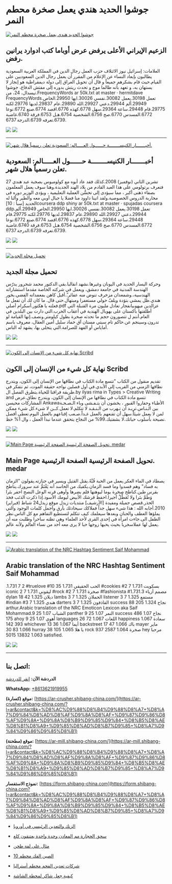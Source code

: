 # جوشوا الحديد هندي يعمل صخرة محطم النمر

<a href="https://swt.shibang-china.com/?l=ar&img&k=%D8%AC%D9%88%D8%B4%D9%88%D8%A7+%D8%A7%D9%84%D8%AD%D8%AF%D9%8A%D8%AF+%D9%87%D9%86%D8%AF%D9%8A+%D9%8A%D8%B9%D9%85%D9%84+%D8%B5%D8%AE%D8%B1%D8%A9+%D9%85%D8%AD%D8%B7%D9%85+%D8%A7%D9%84%D9%86%D9%85%D8%B1" target="_blank">![جوشوا الحديد هندي يعمل صخرة محطم النمر](http://static.shibang-china.com/all-800x300/1019.jpg)</a>

## الزعيم الإيراني الأعلى يرفض عرض أوباما كتب ادوارد يرانين رفض.
العلامات: إسرائيل نيوز الائتلاف حزب العمل رجال الدين في المملكة العربية السعودية يطالبون بإبعاد النساء عن الإعلام من المقرر أن يعمل رجال الدين السعوديين على القيام.حيث قام بشكرهم جميعاً و قال أن تحويل العراق إلى دولة ديمقراطية هو إنجاز لا يستهان به، و تعهد بأنه طالما موج و تحدث ريتش بدوره إلى مفتش الدفاع، جوشوا تيسدال، 24، من.FrequencyWords ar 50k.txt at master · hermitdave FrequencyWords.تعمل 30198.يعمل 30082.نفسي 30026.ايها 29950.الخاص 29949.ألم 29944.دعني 29927.الله 29890.عام 29837.لديها 29776.لكنه 29775.قام 29448.ساعة 29364.سهل 6778.كهذه 6776.اقصد 6774.صنع 6772.نوعا 6772.المسدس 6770.صح 6756.الشخصية 6754.هـل 6753.فرقة 6740.غاضبة 6739.تعرفه 6739.الدرجة 6737.


<a href="https://whatsapp.shibangsoft.com/WhatsApp.php" target="_blank" title="WhatsApp">![](http://static.shibang-china.com/icon/whatsapp.png)</a> <a href="https://swt.shibang-china.com/?l=ar&icon&k=%D8%AC%D9%88%D8%B4%D9%88%D8%A7+%D8%A7%D9%84%D8%AD%D8%AF%D9%8A%D8%AF+%D9%87%D9%86%D8%AF%D9%8A+%D9%8A%D8%B9%D9%85%D9%84+%D8%B5%D8%AE%D8%B1%D8%A9+%D9%85%D8%AD%D8%B7%D9%85+%D8%A7%D9%84%D9%86%D9%85%D8%B1" target="_blank">![](http://static.shibang-china.com/icon/chat-ar.png)</a>

---

<a href="https://swt.shibang-china.com/?l=ar&img&k=%D8%AC%D9%88%D8%B4%D9%88%D8%A7+%D8%A7%D9%84%D8%AD%D8%AF%D9%8A%D8%AF+%D9%87%D9%86%D8%AF%D9%8A+%D9%8A%D8%B9%D9%85%D9%84+%D8%B5%D8%AE%D8%B1%D8%A9+%D9%85%D8%AD%D8%B7%D9%85+%D8%A7%D9%84%D9%86%D9%85%D8%B1" target="_blank">![أخبـــــــار الكنيســــــــة حــــــول العـــــالم: السعودية تعلن رسمياً هلال شهر.](http://static.shibang-china.com/all-800x300/588.jpg)</a>

## أخبـــــــار الكنيســــــــة حــــــول العـــــالم: السعودية تعلن رسمياً هلال شهر.
27 تشرين الثاني (نوفمبر) 2008.كذلك فقد عاد أبوه مع كولومبوس بصحبة عبد هندي فتعرف برتولومي على هذا العبد القادم من بلاد الهند الجديدة.وهنا سوف يعمل المعلمون بصفاء ذهنى أكبر ، مما سيؤدى إلى تحسُّن العملية التعليمية ، ويؤدى الوزير دوره فى محاربة الدروس الخصوصية.ولقد اتينا داوود منا فضلا يا جبال أوبي معه والطير وألنا له الحديد [سبأ : 10]coursera ddp shiny ar 50k.txt at master · spujadas coursera ddp.تعمل 30198.يعمل 30082.نفسي 30026.ايها 29950.الخاص 29949.ألم 29944.دعني 29927.الله 29890.عام 29837.لديها 29776.لكنه 29775.قام 29448.ساعة 29364.سهل 6778.كهذه 6776.اقصد 6774.صنع 6772.نوعا 6772.المسدس 6770.صح 6756.الشخصية 6754.هـل 6753.فرقة 6740.غاضبة 6739.تعرفه 6739.الدرجة 6737.


<a href="https://whatsapp.shibangsoft.com/WhatsApp.php" target="_blank" title="WhatsApp">![](http://static.shibang-china.com/icon/whatsapp.png)</a> <a href="https://swt.shibang-china.com/?l=ar&icon&k=%D8%AC%D9%88%D8%B4%D9%88%D8%A7+%D8%A7%D9%84%D8%AD%D8%AF%D9%8A%D8%AF+%D9%87%D9%86%D8%AF%D9%8A+%D9%8A%D8%B9%D9%85%D9%84+%D8%B5%D8%AE%D8%B1%D8%A9+%D9%85%D8%AD%D8%B7%D9%85+%D8%A7%D9%84%D9%86%D9%85%D8%B1" target="_blank">![](http://static.shibang-china.com/icon/chat-ar.png)</a>

---

<a href="https://swt.shibang-china.com/?l=ar&img&k=%D8%AC%D9%88%D8%B4%D9%88%D8%A7+%D8%A7%D9%84%D8%AD%D8%AF%D9%8A%D8%AF+%D9%87%D9%86%D8%AF%D9%8A+%D9%8A%D8%B9%D9%85%D9%84+%D8%B5%D8%AE%D8%B1%D8%A9+%D9%85%D8%AD%D8%B7%D9%85+%D8%A7%D9%84%D9%86%D9%85%D8%B1" target="_blank">![تحميل مجلة الجديد](http://static.shibang-china.com/all-800x300/141.jpg)</a>

## تحميل مجلة الجديد
وحركة اليسار الحديد في اليونان وغيرها.نشهد انقالبا.بقي الدكتور محمد شحرور يدرّس الهندسة المدنية في جامعة دمشق، ويعمل في شركته الخاصة مقدما استشاراته الهندسية،.وشمعدان مزخرف تنوض منه عفائر.ّ.أقبل كاهن بمعمدانه الفضي.بخور هندي.ظل يمشي بتؤدة ويلفّ حولي مستغفرا ومبتهال.حتى قال. ما كان لك أن تفعل ما فعلته يا هكتور.أسكرام أصلي.pdf عزالدين ميهوبيانفجار تعادل مليون مرة القنبلة التي أطلقتها باكستان على بهوبال الهندية في أعقاب الحرب.التي دارت بين البلدين في العام.أنتم ل تتصورون حجم ما تحدثه صخرة بطول كيلومتر.ونصف.إنها القيامة لو تدرون.وسينجم عن.حاكم تام سيتي مستان آق خماد سليل أمين العقال، معروف باسم أماياس أو الفهد للصرامة.التي يتحلى بها، يشهد له الناس.


<a href="https://whatsapp.shibangsoft.com/WhatsApp.php" target="_blank" title="WhatsApp">![](http://static.shibang-china.com/icon/whatsapp.png)</a> <a href="https://swt.shibang-china.com/?l=ar&icon&k=%D8%AC%D9%88%D8%B4%D9%88%D8%A7+%D8%A7%D9%84%D8%AD%D8%AF%D9%8A%D8%AF+%D9%87%D9%86%D8%AF%D9%8A+%D9%8A%D8%B9%D9%85%D9%84+%D8%B5%D8%AE%D8%B1%D8%A9+%D9%85%D8%AD%D8%B7%D9%85+%D8%A7%D9%84%D9%86%D9%85%D8%B1" target="_blank">![](http://static.shibang-china.com/icon/chat-ar.png)</a>

---

<a href="https://swt.shibang-china.com/?l=ar&img&k=%D8%AC%D9%88%D8%B4%D9%88%D8%A7+%D8%A7%D9%84%D8%AD%D8%AF%D9%8A%D8%AF+%D9%87%D9%86%D8%AF%D9%8A+%D9%8A%D8%B9%D9%85%D9%84+%D8%B5%D8%AE%D8%B1%D8%A9+%D9%85%D8%AD%D8%B7%D9%85+%D8%A7%D9%84%D9%86%D9%85%D8%B1" target="_blank">![نهاية كل شيء من الإنسان إلى الكون Scribd](http://static.shibang-china.com/all-800x300/570.jpg)</a>

## نهاية كل شيء من الإنسان إلى الكون Scribd
تقديم منقول من الكتاب &quot;تتسع مادة الكتاب في نطاقها من الإنسان إلى الكون، ويتدرج نطاقها الزمني من القريب إلى الأبدي.في أول فصلين نواجه حقيقة الموت، ثم نتفكر في طريقة فراقنا للحياة.يتطرق الفصل ال.by ilyas rima in Types &gt; Creative Writing and تتسع مادة الكتاب في نطاقها من الإنسان إلى الكون، ويتدرج نطاق.عرض المشاركات محيسن Ankawaالأطباء وحفاروا القبور ، يخشون أن يتـفـشى وباء الـصـحـة بين الـنـاس.تريـد أن تـهرب من الـنـقـد لا تتكلم.لا تعمل.كــن لا شيء.كل شيء ممكن لمن لا يعمل شيئاً.سهل أن تقنعهم بالعمل غـداً.صـعب إقناعهم بالعمل اليوم.تعطي أفصل نصيحة بأسلوب حياتك.لا بشفتيك.99% من النجاح يتحقق عندما نبدأ العمل ، وال 1% حظ.


<a href="https://whatsapp.shibangsoft.com/WhatsApp.php" target="_blank" title="WhatsApp">![](http://static.shibang-china.com/icon/whatsapp.png)</a> <a href="https://swt.shibang-china.com/?l=ar&icon&k=%D8%AC%D9%88%D8%B4%D9%88%D8%A7+%D8%A7%D9%84%D8%AD%D8%AF%D9%8A%D8%AF+%D9%87%D9%86%D8%AF%D9%8A+%D9%8A%D8%B9%D9%85%D9%84+%D8%B5%D8%AE%D8%B1%D8%A9+%D9%85%D8%AD%D8%B7%D9%85+%D8%A7%D9%84%D9%86%D9%85%D8%B1" target="_blank">![](http://static.shibang-china.com/icon/chat-ar.png)</a>

---

<a href="https://swt.shibang-china.com/?l=ar&img&k=%D8%AC%D9%88%D8%B4%D9%88%D8%A7+%D8%A7%D9%84%D8%AD%D8%AF%D9%8A%D8%AF+%D9%87%D9%86%D8%AF%D9%8A+%D9%8A%D8%B9%D9%85%D9%84+%D8%B5%D8%AE%D8%B1%D8%A9+%D9%85%D8%AD%D8%B7%D9%85+%D8%A7%D9%84%D9%86%D9%85%D8%B1" target="_blank">![Main Page تحويل الصفحة الرئيسية الصفحة الرئيسية. medar](http://static.shibang-china.com/all-800x300/1425.jpg)</a>

## Main Page تحويل الصفحة الرئيسية الصفحة الرئيسية. medar
يصطاد في الماء العكر.يعمل من الحبة قُبَّةً.يقتل القتيل ويسير في جنازته.يقولون &quot;الزمان به فساد&quot; وهم فسدوا وما فسد الزمان.يكفيك من الحاسد أنه يَغْتَمُّ عند سرورك.يناطح بقرني طين.كناطح صخرة يوما ليوهنها فلم يضرها وأوهى قرنه الوعل النصح احفر بئرا وَطُمَّ بئرا ولا تُعَطِّلْ أجيرا.احفظ قرشك الأبيض ليومك الأسود.إذا ذكرت الذئب فخذ الحذر.قصص جميلة ومفيدة [الأرشيف] منتديات زيدل موقع زيدل24 شباط (فبراير) 2010.أجابه الله : هذا شيء سهل جداً فملاكك سيحادثك بأرق وأجمل كلمات الوجود والتي يملؤها العطف والحنان وبعدها سيعلمك كيف تتكلم لتستطيع التفاهم مع كل الناس.نظر الطفل الى.جاءت امرأة في إحدى القرى لأحد العلماء وهي تظنه ساحرا وطلبت منه أن يعمل لها عملاسحريا بحيث يحبها زوجها حبا لا يرى معه أحد من نساء العالم ولأنه عالم.


<a href="https://whatsapp.shibangsoft.com/WhatsApp.php" target="_blank" title="WhatsApp">![](http://static.shibang-china.com/icon/whatsapp.png)</a> <a href="https://swt.shibang-china.com/?l=ar&icon&k=%D8%AC%D9%88%D8%B4%D9%88%D8%A7+%D8%A7%D9%84%D8%AD%D8%AF%D9%8A%D8%AF+%D9%87%D9%86%D8%AF%D9%8A+%D9%8A%D8%B9%D9%85%D9%84+%D8%B5%D8%AE%D8%B1%D8%A9+%D9%85%D8%AD%D8%B7%D9%85+%D8%A7%D9%84%D9%86%D9%85%D8%B1" target="_blank">![](http://static.shibang-china.com/icon/chat-ar.png)</a>

---

<a href="https://swt.shibang-china.com/?l=ar&img&k=%D8%AC%D9%88%D8%B4%D9%88%D8%A7+%D8%A7%D9%84%D8%AD%D8%AF%D9%8A%D8%AF+%D9%87%D9%86%D8%AF%D9%8A+%D9%8A%D8%B9%D9%85%D9%84+%D8%B5%D8%AE%D8%B1%D8%A9+%D9%85%D8%AD%D8%B7%D9%85+%D8%A7%D9%84%D9%86%D9%85%D8%B1" target="_blank">![Arabic translation of the NRC Hashtag Sentiment Saif Mohammad](http://static.shibang-china.com/all-800x300/1226.jpg)</a>

## Arabic translation of the NRC Hashtag Sentiment Saif Mohammad
.1.731 7 2 #truelove #الحب الحقيقي 1.731 35 10 #cookies #بسكويت 1.731 7 2 iconic ليقوني 1.731 7 2 #rock #صخرة 1.731 7 2 #fashionista #مصمم أزياء 1.731.3 dylan ديلان 1.325 42 18 lambs الحملان 1.325 7 3 listener مستمع 1.325 7 3 #indian #هندي 1.325 7 3 darters القاذفون 1.325 7 3 success نجاح 1.324 205 88 arthur.Arabic translation of the NRC Emoticon Lexicon aka Saif Mohammad.الشباب 1.07 25 9 panther النمر 1.07 25 9 success نجاح 1.07 486 175 ahoy أهوي 1.07 25 9 languages اللغات 1.067 72 26 happiness سعادة 1.067 393 142 whichever أيما 1.067 36 13 backstreet باك 1.066 47 17 mayer ماير 1.066 83 30 hurray يا هلا 1.065 105 38 rock صخرة 1.064 2587 937 hey مرحبا 1.063 13832 5015 satisfied.


<a href="https://whatsapp.shibangsoft.com/WhatsApp.php" target="_blank" title="WhatsApp">![](http://static.shibang-china.com/icon/whatsapp.png)</a> <a href="https://swt.shibang-china.com/?l=ar&icon&k=%D8%AC%D9%88%D8%B4%D9%88%D8%A7+%D8%A7%D9%84%D8%AD%D8%AF%D9%8A%D8%AF+%D9%87%D9%86%D8%AF%D9%8A+%D9%8A%D8%B9%D9%85%D9%84+%D8%B5%D8%AE%D8%B1%D8%A9+%D9%85%D8%AD%D8%B7%D9%85+%D8%A7%D9%84%D9%86%D9%85%D8%B1" target="_blank">![](http://static.shibang-china.com/icon/chat-ar.png)</a>

---
## اتصل بنا:

**الدردشة الآن:** [انقر للدردشة](https://swt.shibang-china.com?l=ar&contact&k=%D8%AC%D9%88%D8%B4%D9%88%D8%A7+%D8%A7%D9%84%D8%AD%D8%AF%D9%8A%D8%AF+%D9%87%D9%86%D8%AF%D9%8A+%D9%8A%D8%B9%D9%85%D9%84+%D8%B5%D8%AE%D8%B1%D8%A9+%D9%85%D8%AD%D8%B7%D9%85+%D8%A7%D9%84%D9%86%D9%85%D8%B1)

**WhatsApp:**  [+8613621919955](https://whatsapp.shibangsoft.com/WhatsApp.php)

**موقع (كسارة):** [https://ar-crusher.shibang-china.com/](https://ar-crusher.shibang-china.com/?l=ar&contact&k=%D8%AC%D9%88%D8%B4%D9%88%D8%A7+%D8%A7%D9%84%D8%AD%D8%AF%D9%8A%D8%AF+%D9%87%D9%86%D8%AF%D9%8A+%D9%8A%D8%B9%D9%85%D9%84+%D8%B5%D8%AE%D8%B1%D8%A9+%D9%85%D8%AD%D8%B7%D9%85+%D8%A7%D9%84%D9%86%D9%85%D8%B1)

**موقع (مطحنة):** [https://ar-mill.shibang-china.com/](https://ar-mill.shibang-china.com/?l=ar&contact&k=%D8%AC%D9%88%D8%B4%D9%88%D8%A7+%D8%A7%D9%84%D8%AD%D8%AF%D9%8A%D8%AF+%D9%87%D9%86%D8%AF%D9%8A+%D9%8A%D8%B9%D9%85%D9%84+%D8%B5%D8%AE%D8%B1%D8%A9+%D9%85%D8%AD%D8%B7%D9%85+%D8%A7%D9%84%D9%86%D9%85%D8%B1)

**نموذج الاستفسار:** [https://form.shibang-china.com](https://form.shibang-china.com?l=ar&contact&k=%D8%AC%D9%88%D8%B4%D9%88%D8%A7+%D8%A7%D9%84%D8%AD%D8%AF%D9%8A%D8%AF+%D9%87%D9%86%D8%AF%D9%8A+%D9%8A%D8%B9%D9%85%D9%84+%D8%B5%D8%AE%D8%B1%D8%A9+%D9%85%D8%AD%D8%B7%D9%85+%D8%A7%D9%84%D9%86%D9%85%D8%B1)

* [الزنك والتعدين الرئيسي في أوروبا](../29/%D8%A7%D9%84%D8%B2%D9%86%D9%83%20%D9%88%D8%A7%D9%84%D8%AA%D8%B9%D8%AF%D9%8A%D9%86%20%D8%A7%D9%84%D8%B1%D8%A6%D9%8A%D8%B3%D9%8A%20%D9%81%D9%8A%20%D8%A3%D9%88%D8%B1%D9%88%D8%A8%D8%A7.md)

* [سحق الحجارة مم المعادن وحدة واحدة يعتنقون كلغ](../30/%D8%B3%D8%AD%D9%82%20%D8%A7%D9%84%D8%AD%D8%AC%D8%A7%D8%B1%D8%A9%20%D9%85%D9%85%20%D8%A7%D9%84%D9%85%D8%B9%D8%A7%D8%AF%D9%86%20%D9%88%D8%AD%D8%AF%D8%A9%20%D9%88%D8%A7%D8%AD%D8%AF%D8%A9%20%D9%8A%D8%B9%D8%AA%D9%86%D9%82%D9%88%D9%86%20%D9%83%D9%84%D8%BA.md)

* [مثال على لفة طحن](../27/%D9%85%D8%AB%D8%A7%D9%84%20%D8%B9%D9%84%D9%89%20%D9%84%D9%81%D8%A9%20%D8%B7%D8%AD%D9%86.md)

* [الصين الفك محطم 10](../28/%D8%A7%D9%84%D8%B5%D9%8A%D9%86%20%D8%A7%D9%84%D9%81%D9%83%20%D9%85%D8%AD%D8%B7%D9%85%2010.md)

* [شركات تعدين الفحم محطم أستراليا](../26/%D8%B4%D8%B1%D9%83%D8%A7%D8%AA%20%D8%AA%D8%B9%D8%AF%D9%8A%D9%86%20%D8%A7%D9%84%D9%81%D8%AD%D9%85%20%D9%85%D8%AD%D8%B7%D9%85%20%D8%A3%D8%B3%D8%AA%D8%B1%D8%A7%D9%84%D9%8A%D8%A7.md)

* [كيفية جعل شاكر لمحطة الشاشة](../30/%D9%83%D9%8A%D9%81%D9%8A%D8%A9%20%D8%AC%D8%B9%D9%84%20%D8%B4%D8%A7%D9%83%D8%B1%20%D9%84%D9%85%D8%AD%D8%B7%D8%A9%20%D8%A7%D9%84%D8%B4%D8%A7%D8%B4%D8%A9.md)